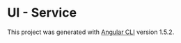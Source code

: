 # UI - Service

This project was generated with [Angular CLI](https://github.com/angular/angular-cli) version 1.5.2.
